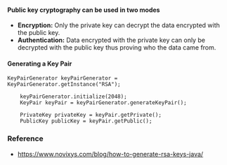 
#### Public key cryptography can be used in two modes

- <b>Encryption:</b> Only the private key can decrypt the data encrypted with the public key.
- <b>Authentication:</b> Data encrypted with the private key can only be decrypted with the public key thus proving who the data came from.

#### Generating a Key Pair

    KeyPairGenerator keyPairGenerator = KeyPairGenerator.getInstance("RSA");
	
		keyPairGenerator.initialize(2048);
		KeyPair keyPair = keyPairGenerator.generateKeyPair();
		
		PrivateKey privateKey = keyPair.getPrivate();
		PublicKey publicKey = keyPair.getPublic();

### Reference

- https://www.novixys.com/blog/how-to-generate-rsa-keys-java/
